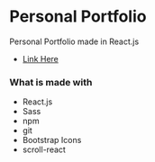 # Personal Portfolio

Personal Portfolio made in React.js

- [Link Here](https://jameshan2002.github.io)

### What is made with
- React.js
- Sass
- npm
- git
- Bootstrap Icons
- scroll-react
